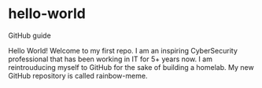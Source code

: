 # hello-world
GitHub guide

Hello World! Welcome to my first repo. I am an inspiring CyberSecurity professional that has been working in IT for 5+ years now. I am reintrouducing myself to GitHub for the sake of building a homelab.
My new GitHub repository is called rainbow-meme.
